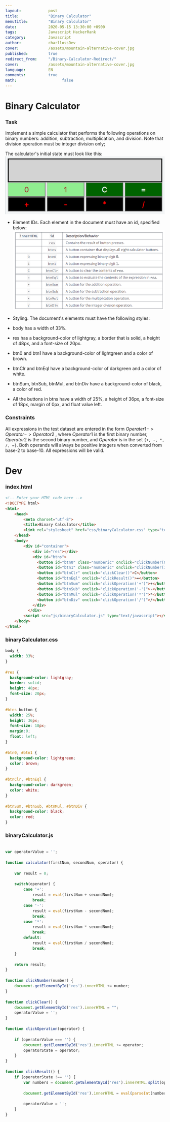 ```yaml
---
layout:            post
title:             "Binary Calculator"
menutitle:         "Binary Calculator"
date:              2020-05-15 13:30:00 +0900
tags:              Javascript HackerRank
category:          Javascript
author:            charllossDev
cover:             /assets/mountain-alternative-cover.jpg
published:         true
redirect_from:     "/Binary-Calculator-Redirect/"
cover:             /assets/mountain-alternative-cover.jpg
language:          EN
comments:          true
math:			         false
---
```


# Binary Calculator

### Task

Implement a simple calculator that performs the following operations on binary numbers: addition, subtraction, multiplication, and division. Note that division operation must be integer division only;

The calculator's initial state must look like this:
![](assets/2020-05-15-day-9-binary-calculator-063e0585.png)

* Element IDs. Each element in the document must have an id, specified below:
![](assets/2020-05-15-day-9-binary-calculator-baea4941.png)
* Styling. The document's elements must have the following styles:

* body has a width of 33%.
* res has a background-color of lightgray, a border that is solid, a height of 48px, and a font-size of 20px.
* btn0 and btn1 have a background-color of lightgreen and a color of brown.
* btnClr and btnEql have a background-color of darkgreen and a color of white.
* btnSum, btnSub, btnMul, and btnDiv have a background-color of black, a color of red.
* All the buttons in btns have a width of 25%, a height of 36px, a font-size of 18px, margin of 0px, and float value left.

### Constraints

All expressions in the test dataset are entered in the form $Operater1 -> Operator -> Operator2$ , where $Operator1$  is the first binary number, $Operator2$  is the second binary number, and $Operator$ is in the set `{+, -, *, /, =}`.
Both operands will always be positive integers when converted from base-$2$ to base-$10$.
All expressions will be valid.


# Dev

### index.html
```html
<!-- Enter your HTML code here -->
<!DOCTYPE html>
<html>
    <head>
        <meta charset="utf-8">
        <title>Binary Calculator</title>
        <link rel="stylesheet" href="css/binaryCalculator.css" type="text/css">
    </head>
    <body>
        <div id="container">
            <div id="res"></div>
            <div id="btns">
              <button id="btn0" class="numberic" onclick="clickNumber(0)">0</button>
              <button id="btn1" class="numberic" onclick="clickNumber(1)">1</button>
              <button id="btnClr" onclick="clickClear()">C</button>
              <button id="btnEql" onclick="clickResult()">=</button>
              <button id="btnSum" onclick="clickOperation('+')">+</button>
              <button id="btnSub" onclick="clickOperation('-')">-</button>
              <button id="btnMul" onclick="clickOperation('*')">*</button>
              <button id="btnDiv" onclick="clickOperation('/')">/</button>
            </div>        
          </div>
        <script src="js/binaryCalculator.js" type="text/javascript"></script>
    </body>
</html>

```

### binaryCalculator.css
```css
body {
  width: 33%;
}

#res {
  background-color: lightgray;
  border: solid;
  height: 48px;
  font-size: 20px;
}

#btns button {
  width: 25%;
  height: 36px;
  font-size: 18px;
  margin:0;
  float: left;
}

#btn0, #btn1 {
  background-color: lightgreen;
  color: brown;
}

#btnClr, #btnEql {
  background-color: darkgreen;
  color: white;
}

#btnSum, #btnSub, #btnMul, #btnDiv {
  background-color: black;
  color: red;
}
```

### binaryCalculator.js

```js

var operatorValue = '';

function calculator(firstNum, secondNum, operator) {

    var result = 0;

    switch(operator) {
        case '+':
            result = eval(firstNum + secondNum);
            break;
        case '-':
            result = eval(firstNum - secondNum);
            break;
        case '*':
            result = eval(firstNum * secondNum);
            break;
        default:
            result = eval(firstNum / secondNum);
            break;
    }

    return result;
}

function clickNumber(number) {
    document.getElementById('res').innerHTML += number;
}

function clickClear() {
    document.getElementById('res').innerHTML = "";
    operatorValue = '';
}

function clickOperation(operator) {

    if (operatorValue === '') {
        document.getElementById('res').innerHTML += operator;
        operatorState = operator;
    }
}

function clickResult() {
    if (operatorState !== '') {
        var numbers = document.getElementById('res').innerHTML.split(operatorState);

        document.getElementById('res').innerHTML = eval(parseInt(numbers[0], 2) + operatorState + parseInt(numbers[1], 2)).toString(2);

        operatorValue = '';
    }
}

```
